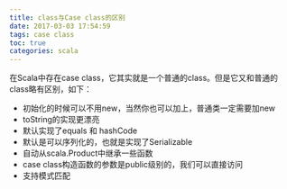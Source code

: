 ```yaml
---
title: class与Case class的区别
date: 2017-03-03 17:54:59
tags: case class
toc: true
categories: scala
---
```

在Scala中存在case class，它其实就是一个普通的class。但是它又和普通的class略有区别，如下：
- 初始化的时候可以不用new，当然你也可以加上，普通类一定需要加new
- toString的实现更漂亮
- 默认实现了equals 和 hashCode
- 默认是可以序列化的，也就是实现了Serializable
- 自动从scala.Product中继承一些函数
- case class构造函数的参数是public级别的，我们可以直接访问
- 支持模式匹配
